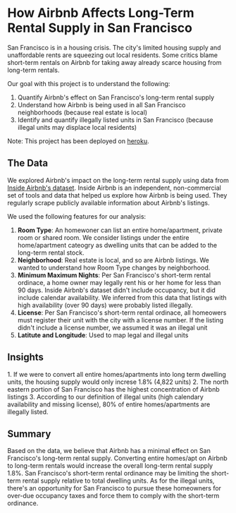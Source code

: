 <h1>How Airbnb Affects Long-Term Rental Supply in San Francisco</h1>
  
San Francisco is in a housing crisis. The city's limited housing supply and unaffordable rents are squeezing out local residents. Some critics blame short-term rentals on Airbnb for taking away already scarce housing from long-term rentals.

Our goal with this project is to understand the following:

1.  Quantify Airbnb's effect on San Francisco's long-term rental supply
2.  Understand how Airbnb is being used in all San Francisco neighborhoods (because real estate is local)
3.  Identify and quantify illegally listed units in San Francisco (because illegal units may displace local residents)

Note:  This project has been deployed on <a href="https://tranquil-shore-08023.herokuapp.com/">heroku</a>.

<h2>The Data</h2>
We explored Airbnb's impact on the long-term rental supply using data from <a href="http://insideairbnb.com/get-the-data.html">Inside Airbnb's dataset</a>.  Inside Airbnb is an independent, non-commercial set of tools and data that helped us explore how Airbnb is being used. They regularly scrape publicly available information about Airbnb's listings.

We used the following features for our analysis:
1.  <b>Room Type</b>:  An homewoner can list an entire home/apartment, private room or shared room.  We consider listings under the entire home/apartment cateogry as dwelling units that can be added to the long-term rental stock.
2.  <b>Neighborhood</b>:  Real estate is local, and so are Airbnb listings.  We wanted to understand how Room Type changes by neighborhood.
3.  <b>Minimum Maximum Nights</b>:  Per San Francisco's short-term rental ordinace, a home owner may legally rent his or her home for less than 90 days. Inside Airbnb's dataset didn't include occupancy, but it did include calendar availability.  We inferred from this data that listings with high availability (over 90 days) were probably listed illegally.
4.  <b>License</b>:  Per San Francisco's short-term rental ordinace, all homeowers must register their unit with the city with a license number.  If the listing didn't include a license number, we assumed it was an illegal unit
5.  <b>Latitute and Longitude</b>:  Used to map legal and illegal units

<h2>Insights</h2>
1.  If we were to convert all entire homes/apartments into long term dwelling units, the housing supply would only increse 1.8% (4,822 units)
2.  The north eastern portion of San Francisco has the highest concentration of Airbnb listings
3.  According to our definition of illegal units (high calendary availability and missing license), 80% of entire homes/apartments are illegally listed.

<h2>Summary</h2>
Based on the data, we believe that Airbnb has a minimal effect on San Francisco's long-term rental supply. Converting entire homes/apt on Airbnb to long-term rentals would increase the overall long-term rental supply 1.8%. San Francisco's short-term rental ordinance may be limiting the short-term rental supply relative to total dwelling units. As for the illegal units, there's an opportunity for San Francisco to pursue these homeowners for over-due occupancy taxes and force them to comply with the short-term ordinance.
